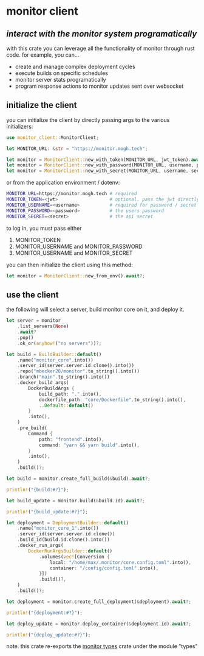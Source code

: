 # monitor client

## *interact with the monitor system programatically*

with this crate you can leverage all the functionality of monitor through rust code. for example, you can...

 - create and manage complex deployment cycles
 - execute builds on specific schedules
 - monitor server stats programatically
 - program response actions to monitor updates sent over websocket

## initialize the client

you can initialize the client by directly passing args to the various initializers:

```rust
use monitor_client::MonitorClient;

let MONITOR_URL: &str = "https://monitor.mogh.tech";

let monitor = MonitorClient::new_with_token(MONITOR_URL, jwt_token).await?; // pass a valid jwt
let monitor = MonitorClient::new_with_password(MONITOR_URL, username, password).await?; // pass local user credentials
let monitor = MonitorClient::new_with_secret(MONITOR_URL, username, secret).await?; // pass api secret
```

or from the application environment / dotenv:

```sh
MONITOR_URL=https://monitor.mogh.tech # required
MONITOR_TOKEN=<jwt>                   # optional. pass the jwt directly.
MONITOR_USERNAME=<username>           # required for password / secret login
MONITOR_PASSWORD=<password>           # the users password
MONITOR_SECRET=<secret>               # the api secret
```

to log in, you must pass either
 1. MONITOR_TOKEN
 2. MONITOR_USERNAME and MONITOR_PASSWORD
 3. MONITOR_USERNAME and MONITOR_SECRET

you can then initialize the client using this method:
```rust
let monitor = MonitorClient::new_from_env().await?;
```

## use the client

the following will select a server, build monitor core on it, and deploy it.

```rust
let server = monitor
	.list_servers(None)
	.await?
	.pop()
	.ok_or(anyhow!("no servers"))?;

let build = BuildBuilder::default()
	.name("monitor_core".into())
	.server_id(server.server.id.clone().into())
	.repo("mbecker20/monitor".to_string().into())
	.branch("main".to_string().into())
	.docker_build_args(
		DockerBuildArgs {
			build_path: ".".into(),
			dockerfile_path: "core/Dockerfile".to_string().into(),
			..Default::default()
		}
		.into(),
	)
	.pre_build(
		Command {
			path: "frontend".into(),
			command: "yarn && yarn build".into(),
		}
		.into(),
	)
	.build()?;

let build = monitor.create_full_build(&build).await?;

println!("{build:#?}");

let build_update = monitor.build(&build.id).await?;

println!("{build_update:#?}");

let deployment = DeploymentBuilder::default()
	.name("monitor_core_1".into())
	.server_id(server.server.id.clone())
	.build_id(build.id.clone().into())
	.docker_run_args(
		DockerRunArgsBuilder::default()
			.volumes(vec![Conversion {
				local: "/home/max/.monitor/core.config.toml".into(),
				container: "/config/config.toml".into(),
			}])
			.build()?,
	)
	.build()?;

let deployment = monitor.create_full_deployment(&deployment).await?;

println!("{deployment:#?}");

let deploy_update = monitor.deploy_container(&deployment.id).await?;

println!("{deploy_update:#?}");
```

note. this crate re-exports the [monitor types](https://crates.io/crates/monitor_types) crate under the module "types"